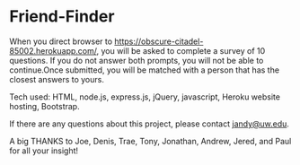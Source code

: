 # Friend-Finder

When you direct browser to https://obscure-citadel-85002.herokuapp.com/, you will be asked to complete a survey of 10 questions. If you do not answer both prompts, you will not be able to continue.Once submitted, you will be matched with a person that has the closest answers to yours.

Tech used: HTML, node.js, express.js, jQuery, javascript, Heroku website hosting, Bootstrap.

If there are any questions about this project, please contact jandy@uw.edu.

A big THANKS to Joe, Denis, Trae, Tony, Jonathan, Andrew, Jered, and Paul for all your insight!
